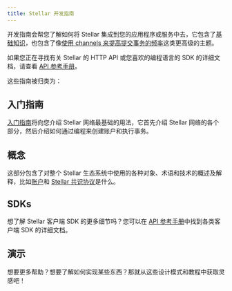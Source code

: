 ```yaml
---
title: Stellar 开发指南
---
```


开发指南会帮您了解如何将 Stellar 集成到您的应用程序或服务中去，它包含了[基础知识](./get-started)，也包含了像[使用 channels 来提高提交事务的频率](./channels.md)这类更高级的主题。

如果您正在寻找有关 Stellar 的 HTTP API 或您喜欢的编程语言的 SDK 的详细文档，请查看 [API 参考手册](../reference)。

这些指南被归类为：

## 入门指南

[入门指南](./get-started)将向您介绍 Stellar 网络最基础的用法，它首先介绍 Stellar 网络的各个部分，然后介绍如何通过编程来创建账户和执行事务。

## 概念

这部分包含了对整个 Stellar 生态系统中使用的各种对象、术语和技术的概述及解释，比如[账户](./concepts/accounts.md)和 [Stellar 共识协议](./concepts/scp.md)是什么。

## SDKs

想了解 Stellar 客户端 SDK 的更多细节吗？您可以在 [API 参考手册](../reference)中找到各类客户端 SDK 的详细文档。

## 演示

想要更多帮助？想要了解如何实现某些东西？那就从这些设计模式和教程中获取灵感吧！